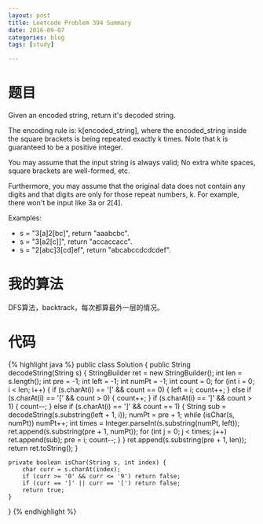 ```yaml
---
layout: post
title: Leetcode Problem 394 Summary
date: 2016-09-07
categories: blog
tags: [study]

---
```


# 题目

Given an encoded string, return it's decoded string.

The encoding rule is: k[encoded_string], where the encoded_string inside the square brackets is being repeated exactly k times. Note that k is guaranteed to be a positive integer.

You may assume that the input string is always valid; No extra white spaces, square brackets are well-formed, etc.

Furthermore, you may assume that the original data does not contain any digits and that digits are only for those repeat numbers, k. For example, there won't be input like 3a or 2[4].

Examples:

* s = "3[a]2[bc]", return "aaabcbc".
* s = "3[a2[c]]", return "accaccacc".
* s = "2[abc]3[cd]ef", return "abcabccdcdcdef".

# 我的算法

DFS算法，backtrack，每次都算最外一层的情况。

# 代码

{% highlight java %}
public class Solution {
    public String decodeString(String s) {
        StringBuilder ret = new StringBuilder();
        int len = s.length();
        int pre = -1;
        int left = -1;
        int numPt = -1;
        int count = 0;
        for (int i = 0; i < len; i++) {
            if (s.charAt(i) == '[' && count == 0) {
                left = i;
                count++;
            } else if (s.charAt(i) == '[' && count > 0) {
                count++;
            }
            if (s.charAt(i) == ']' && count > 1) {
                count--;
            } else if (s.charAt(i) == ']' && count == 1) {
                String sub = decodeString(s.substring(left + 1, i));
                numPt = pre + 1;
                while (isChar(s, numPt)) numPt++;
                int times = Integer.parseInt(s.substring(numPt, left));
                ret.append(s.substring(pre + 1, numPt));
                for (int j = 0; j < times; j++) ret.append(sub);
                pre = i;
                count--;
            }
        }
        ret.append(s.substring(pre + 1, len));
        return ret.toString();
    }
    
    private boolean isChar(String s, int index) {
        char curr = s.charAt(index);
        if (curr >= '0' && curr <= '9') return false;
        if (curr == ']' || curr == '[') return false;
        return true;
    }
}
{% endhighlight %}